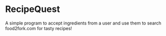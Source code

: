 # RecipeQuest
A simple program to accept ingredients from a user and use them to search food2fork.com for tasty recipes!
